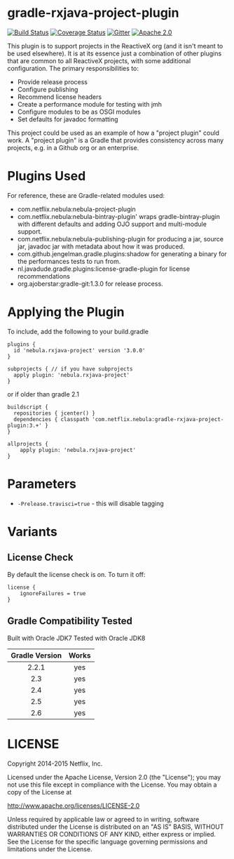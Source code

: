gradle-rxjava-project-plugin
==============
[![Build Status](https://travis-ci.org/nebula-plugins/gradle-rxjava-project-plugin.svg?branch=master)](https://travis-ci.org/nebula-plugins/gradle-rxjava-project-plugin)
[![Coverage Status](https://coveralls.io/repos/nebula-plugins/gradle-rxjava-project-plugin/badge.svg?branch=master&service=github)](https://coveralls.io/github/nebula-plugins/gradle-rxjava-project-plugin?branch=master)
[![Gitter](https://badges.gitter.im/Join%20Chat.svg)](https://gitter.im/nebula-plugins/gradle-rxjava-project-plugin?utm_source=badgeutm_medium=badgeutm_campaign=pr-badge)
[![Apache 2.0](https://img.shields.io/github/license/nebula-plugins/gradle-rxjava-project-plugin.svg)](http://www.apache.org/licenses/LICENSE-2.0)


This plugin is to support projects in the ReactiveX org (and it isn't meant to be used elsewhere). It is at its essence
just a combination of other plugins that are common to all ReactiveX projects, with some additional configuration. The 
primary responsibilities to:

  * Provide release process
  * Configure publishing
  * Recommend license headers
  * Create a performance module for testing with jmh
  * Configure modules to be as OSGI modules
  * Set defaults for javadoc formatting
  
This project could be used as an example of how a "project plugin" could work. A "project plugin" is a Gradle that 
provides consistency across many projects, e.g. in a Github org or an enterprise.

# Plugins Used

For reference, these are Gradle-related modules used:

  * com.netflix.nebula:nebula-project-plugin
  * com.netflix.nebula:nebula-bintray-plugin' wraps gradle-bintray-plugin with different defaults and adding OJO support and multi-module support.
  * com.netflix.nebula:nebula-publishing-plugin for producing a jar, source jar, javadoc jar with metadata about how it was produced.
  * com.github.jengelman.gradle.plugins:shadow for generating a binary for the performances tests to run from.
  * nl.javadude.gradle.plugins:license-gradle-plugin for license recommendations
  * org.ajoberstar:gradle-git:1.3.0 for release process.

# Applying the Plugin

To include, add the following to your build.gradle

    plugins {
      id 'nebula.rxjava-project' version '3.0.0'
    }
    
    subprojects { // if you have subprojects
      apply plugin: 'nebula.rxjava-project'
    }

or if older than gradle 2.1

    buildscript {
      repositories { jcenter() }
      dependencies { classpath 'com.netflix.nebula:gradle-rxjava-project-plugin:3.+' }
    }

    allprojects {
        apply plugin: 'nebula.rxjava-project'
    }

# Parameters

* `-Prelease.travisci=true` - this will disable tagging

# Variants

## License Check

By default the license check is on. To turn it off:

    license {
        ignoreFailures = true
    }

Gradle Compatibility Tested
---------------------------

Built with Oracle JDK7
Tested with Oracle JDK8

| Gradle Version | Works |
| :------------: | :---: |
| 2.2.1          | yes   |
| 2.3            | yes   |
| 2.4            | yes   |
| 2.5            | yes   |
| 2.6            | yes   |

LICENSE
=======

Copyright 2014-2015 Netflix, Inc.

Licensed under the Apache License, Version 2.0 (the "License");
you may not use this file except in compliance with the License.
You may obtain a copy of the License at

<http://www.apache.org/licenses/LICENSE-2.0>

Unless required by applicable law or agreed to in writing, software
distributed under the License is distributed on an "AS IS" BASIS,
WITHOUT WARRANTIES OR CONDITIONS OF ANY KIND, either express or implied.
See the License for the specific language governing permissions and
limitations under the License.
